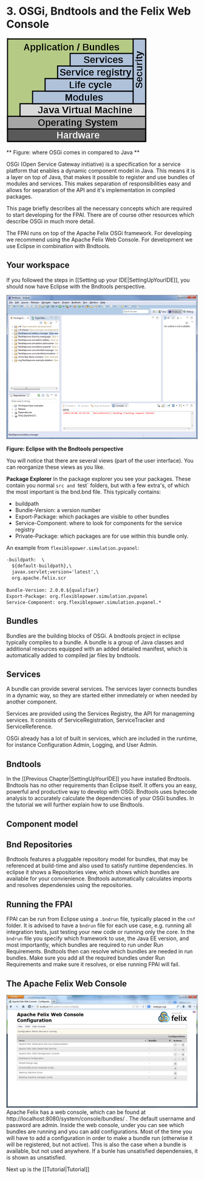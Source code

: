 # 3. OSGi, Bndtools and the Felix Web Console
![](370px-Osgi_framework.svg.png)

** Figure: where OSGi comes in compared to Java **

OSGi (Open Service Gateway initiative) is a specification for a service platform that enables a dynamic component model in Java. This means it is a layer on top of Java, that makes it possible to register and use bundles of modules and services. This makes separation of responsibilities easy and allows for separation of the API and it's implementation in compiled packages.

This page briefly describes all the necessary concepts which are required to start developing for the FPAI. There are of course other resources which describe OSGi in much more detail.

The FPAI runs on top of the Apache Felix OSGi framework. For developing we recommend using the Apache Felix Web Console. For development we use Eclipse in combination with Bndtools.

## Your workspace
If you followed the steps in [[Setting up your IDE|SettingUpYourIDE]], you should now have Eclipse with the Bndtools perspective.

![The Eclipse workspace](workspace.png)

**Figure: Eclipse with the Bndtools perspective**

You will notice that there are several views (part of the user interface). You can reorganize these views as you like.

**Package Explorer**
In the package explorer you see your packages. These contain you normal `src and `test` folders, but with a few extra's, of which the most important is the bnd.bnd file. This typically contains:
- buildpath
- Bundle-Version: a version number
- Export-Package: which packages are visible to other bundles
- Service-Component: where to look for components for the service registry
- Private-Package: which packages are for use within this bundle only.

An example from `flexiblepower.simulation.pvpanel`:

```
-buildpath:  \
  ${default-buildpath},\
  javax.servlet;version='latest',\
  org.apache.felix.scr

Bundle-Version: 2.0.0.${qualifier}
Export-Package: org.flexiblepower.simulation.pvpanel
Service-Component: org.flexiblepower.simulation.pvpanel.*
```

## Bundles
Bundles are the building blocks of OSGi. A bndtools project in eclipse typically compiles to a bundle. A bundle is a group of Java classes and additional resources equipped with an added detailed manifest, which is automatically added to compiled jar files by bndtools.

## Services
A bundle can provide several services. The services layer connects bundles in a dynamic way, so they are started either immediately or when needed by another component.

Services are provided using the Services Registry, the API for manageming services. It consists of ServiceRegistration, ServiceTracker and ServiceReference.

OSGi already has a lot of built in services, which are included in the runtime, for instance Configuration Admin, Logging, and User Admin.

## Bndtools
In the [[Previous Chapter|SettingUpYourIDE]] you have installed Bndtools. Bndtools has no other requirements than Eclipse itself. It offers you an easy, powerful and productive way to develop with OSGi. Bndtools uses bytecode analysis to accurately calculate the dependencies of your OSGi bundles. In the tutorial we will further explain how to use Bndtools.

## Component model

## Bnd Repositories
Bndtools features a pluggable repository model for bundles, that may be referenced at build-time and also used to satisfy runtime dependencies. In eclipse it shows a Repositories view, which shows which bundles are available for your convienience. Bndtools automatically calculates imports and resolves dependensies using the repositories.

## Running the FPAI
FPAI can be run from Eclipse using a `.bndrun` file, typically placed in the `cnf` folder. It is advised to have a `bndrun` file for each use case, e.g. running all integration tests, just testing your new code or running only the core. In the `bndrun` file you specify which framework to use, the Java EE version, and most importantly, which bundles are required to run under Run Requirements. Bndtools then can resolve which bundles are needed in run bundles. Make sure you add all the required bundles under Run Requirements and make sure it resolves, or else running FPAI will fail.

## The Apache Felix Web Console
![The Apache Felix Web Console](felix_config_mgr.png)
Apache Felix has a web console, which can be found at http://localhost:8080/system/console/bundles/ . The default username and password are admin. Inside the web console, under  you can see which bundles are running and you can add configurations. Most of the time you will have to add a configuration in order to make a bundle run (otherwise it will be registered, but not active). This is also the case when a bundle is available, but not used anywhere. If a bunle has unsatisfied dependensies, it is shown as unsatisfied.

Next up is the [[Tutorial|Tutorial]]